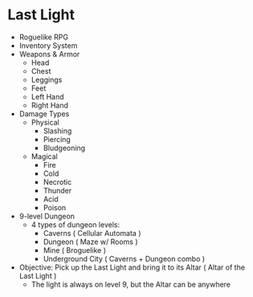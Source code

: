 # Last Light

- Roguelike RPG
- Inventory System
- Weapons & Armor
    - Head
    - Chest
    - Leggings
    - Feet
    - Left Hand
    - Right Hand
- Damage Types
    - Physical
        - Slashing
        - Piercing
        - Bludgeoning
    - Magical
        - Fire
        - Cold
        - Necrotic
        - Thunder
        - Acid
        - Poison
- 9-level Dungeon
    - 4 types of dungeon levels:
        - Caverns ( Cellular Automata )
        - Dungeon ( Maze w/ Rooms )
        - Mine ( Broguelike )
        - Underground City ( Caverns + Dungeon combo )
- Objective: Pick up the Last Light and bring it to its Altar ( Altar of the Last Light )
    - The light is always on level 9, but the Altar can be anywhere
